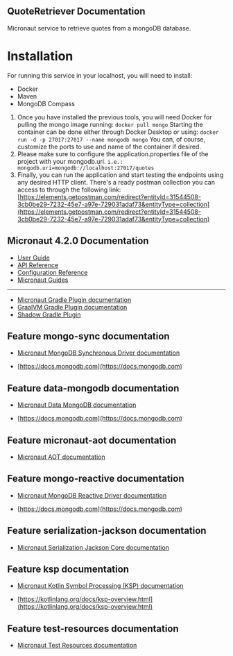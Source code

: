 ## QuoteRetriever Documentation
Micronaut service to retrieve quotes from a mongoDB database.

# Installation
For running this service in your localhost, you will need to install:
- Docker
- Maven
- MongoDB Compass

1. Once you have installed the previous tools, you will need Docker for pulling the mongo image running:
`docker pull mongo`
Starting the container can be done either through Docker Desktop or using:
`docker run -d -p 27017:27017 --name mongodb mongo`
You can, of course, customize the ports to use and name of the container if desired.
2. Please make sure to configure the application.properties file of the project with your mongodb.uri.
`i.e.: mongodb.uri=mongodb://localhost:27017/quotes`
3. Finally, you can run the application and start testing the endpoints using any desired HTTP client. There's a ready postman collection you can access to through the following link:
[https://elements.getpostman.com/redirect?entityId=31544508-3cb0be29-7232-45e7-a97e-729031adaf73&entityType=collection](https://elements.getpostman.com/redirect?entityId=31544508-3cb0be29-7232-45e7-a97e-729031adaf73&entityType=collection)

## Micronaut 4.2.0 Documentation

- [User Guide](https://docs.micronaut.io/4.2.0/guide/index.html)
- [API Reference](https://docs.micronaut.io/4.2.0/api/index.html)
- [Configuration Reference](https://docs.micronaut.io/4.2.0/guide/configurationreference.html)
- [Micronaut Guides](https://guides.micronaut.io/index.html)
---

- [Micronaut Gradle Plugin documentation](https://micronaut-projects.github.io/micronaut-gradle-plugin/latest/)
- [GraalVM Gradle Plugin documentation](https://graalvm.github.io/native-build-tools/latest/gradle-plugin.html)
- [Shadow Gradle Plugin](https://plugins.gradle.org/plugin/com.github.johnrengelman.shadow)
## Feature mongo-sync documentation

- [Micronaut MongoDB Synchronous Driver documentation](https://micronaut-projects.github.io/micronaut-mongodb/latest/guide/index.html)

- [https://docs.mongodb.com](https://docs.mongodb.com)


## Feature data-mongodb documentation

- [Micronaut Data MongoDB documentation](https://micronaut-projects.github.io/micronaut-data/latest/guide/#mongo)

- [https://docs.mongodb.com](https://docs.mongodb.com)


## Feature micronaut-aot documentation

- [Micronaut AOT documentation](https://micronaut-projects.github.io/micronaut-aot/latest/guide/)


## Feature mongo-reactive documentation

- [Micronaut MongoDB Reactive Driver documentation](https://micronaut-projects.github.io/micronaut-mongodb/latest/guide/index.html)

- [https://docs.mongodb.com](https://docs.mongodb.com)


## Feature serialization-jackson documentation

- [Micronaut Serialization Jackson Core documentation](https://micronaut-projects.github.io/micronaut-serialization/latest/guide/)


## Feature ksp documentation

- [Micronaut Kotlin Symbol Processing (KSP) documentation](https://docs.micronaut.io/latest/guide/#kotlin)

- [https://kotlinlang.org/docs/ksp-overview.html](https://kotlinlang.org/docs/ksp-overview.html)


## Feature test-resources documentation

- [Micronaut Test Resources documentation](https://micronaut-projects.github.io/micronaut-test-resources/latest/guide/)


